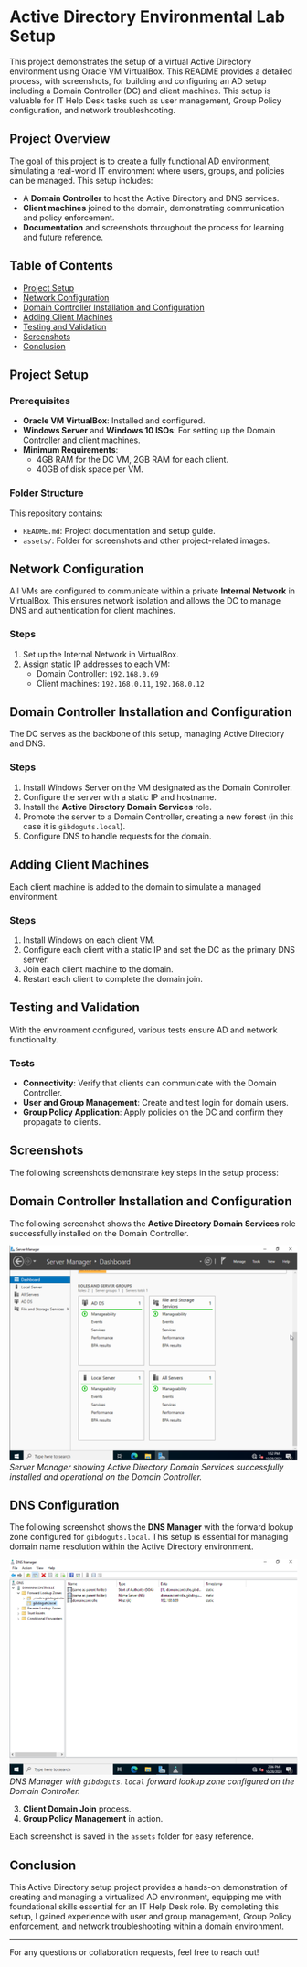 # Active Directory Environmental Lab Setup

This project demonstrates the setup of a virtual Active Directory environment using Oracle VM VirtualBox. This README provides a detailed process, with screenshots, for building and configuring an AD setup including a Domain Controller (DC) and client machines. This setup is valuable for IT Help Desk tasks such as user management, Group Policy configuration, and network troubleshooting.

## Project Overview

The goal of this project is to create a fully functional AD environment, simulating a real-world IT environment where users, groups, and policies can be managed. This setup includes:
- A **Domain Controller** to host the Active Directory and DNS services.
- **Client machines** joined to the domain, demonstrating communication and policy enforcement.
- **Documentation** and screenshots throughout the process for learning and future reference.

## Table of Contents

- [Project Setup](#project-setup)
- [Network Configuration](#network-configuration)
- [Domain Controller Installation and Configuration](#domain-controller-installation-and-configuration)
- [Adding Client Machines](#adding-client-machines)
- [Testing and Validation](#testing-and-validation)
- [Screenshots](#screenshots)
- [Conclusion](#conclusion)

## Project Setup

### Prerequisites

- **Oracle VM VirtualBox**: Installed and configured.
- **Windows Server** and **Windows 10 ISOs**: For setting up the Domain Controller and client machines.
- **Minimum Requirements**:
  - 4GB RAM for the DC VM, 2GB RAM for each client.
  - 40GB of disk space per VM.

### Folder Structure

This repository contains:
- `README.md`: Project documentation and setup guide.
- `assets/`: Folder for screenshots and other project-related images.

## Network Configuration

All VMs are configured to communicate within a private **Internal Network** in VirtualBox. This ensures network isolation and allows the DC to manage DNS and authentication for client machines.

### Steps
1. Set up the Internal Network in VirtualBox.
2. Assign static IP addresses to each VM:
   - Domain Controller: `192.168.0.69`
   - Client machines: `192.168.0.11`, `192.168.0.12`

## Domain Controller Installation and Configuration

The DC serves as the backbone of this setup, managing Active Directory and DNS.

### Steps
1. Install Windows Server on the VM designated as the Domain Controller.
2. Configure the server with a static IP and hostname.
3. Install the **Active Directory Domain Services** role.
4. Promote the server to a Domain Controller, creating a new forest (in this case it is `gibdoguts.local`).
5. Configure DNS to handle requests for the domain.

## Adding Client Machines

Each client machine is added to the domain to simulate a managed environment.

### Steps
1. Install Windows on each client VM.
2. Configure each client with a static IP and set the DC as the primary DNS server.
3. Join each client machine to the domain.
4. Restart each client to complete the domain join.

## Testing and Validation

With the environment configured, various tests ensure AD and network functionality.

### Tests
- **Connectivity**: Verify that clients can communicate with the Domain Controller.
- **User and Group Management**: Create and test login for domain users.
- **Group Policy Application**: Apply policies on the DC and confirm they propagate to clients.

## Screenshots

The following screenshots demonstrate key steps in the setup process:

## Domain Controller Installation and Configuration

The following screenshot shows the **Active Directory Domain Services** role successfully installed on the Domain Controller.

![Active Directory Domain Services Installed](assets/ADDSInstalled.png)
*Server Manager showing Active Directory Domain Services successfully installed and operational on the Domain Controller.*
## DNS Configuration

The following screenshot shows the **DNS Manager** with the forward lookup zone configured for `gibdoguts.local`. This setup is essential for managing domain name resolution within the Active Directory environment.

![DNS Configuration](assets/DNSConfig.png)
*DNS Manager with `gibdoguts.local` forward lookup zone configured on the Domain Controller.*

3. **Client Domain Join** process.
4. **Group Policy Management** in action.

Each screenshot is saved in the `assets` folder for easy reference.

## Conclusion

This Active Directory setup project provides a hands-on demonstration of creating and managing a virtualized AD environment, equipping me with foundational skills essential for an IT Help Desk role. By completing this setup, I gained experience with user and group management, Group Policy enforcement, and network troubleshooting within a domain environment.

---

For any questions or collaboration requests, feel free to reach out!
